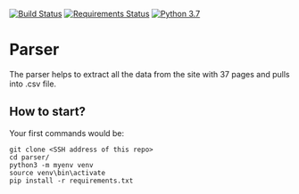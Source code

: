 [![Build Status](https://travis-ci.org/sergiishevchenko/parser.svg?branch=master)](https://travis-ci.org/sergiishevchenko/parser)
[![Requirements Status](https://requires.io/github/sergiishevchenko/parser/requirements.svg?branch=master)](https://requires.io/github/sergiishevchenko/parser/requirements/?branch=master)
[![Python 3.7](https://img.shields.io/badge/python-3.7-blue.svg)](https://www.python.org/downloads/release/python-374/)

# Parser

The parser helps to extract all the data from the site with 37 pages and pulls into .csv file.

## How to start?
Your first commands would be:
```
git clone <SSH address of this repo>
cd parser/
python3 -m myenv venv
source venv\bin\activate
pip install -r requirements.txt
```
